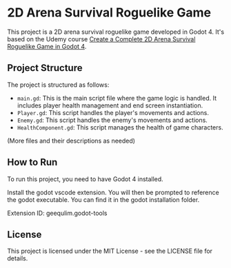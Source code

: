 # 2D Arena Survival Roguelike Game

This project is a 2D arena survival roguelike game developed in Godot 4. It's based on the Udemy course [Create a Complete 2D Arena Survival Roguelike Game in Godot 4](https://www.udemy.com/course/create-a-complete-2d-arena-survival-roguelike-game-in-godot-4).

## Project Structure

The project is structured as follows:

- `main.gd`: This is the main script file where the game logic is handled. It includes player health management and end screen instantiation.
- `Player.gd`: This script handles the player's movements and actions.
- `Enemy.gd`: This script handles the enemy's movements and actions.
- `HealthComponent.gd`: This script manages the health of game characters.

(More files and their descriptions as needed)

## How to Run

To run this project, you need to have Godot 4 installed.

Install the godot vscode extension. You will then be prompted to reference the godot executable. You can find it in the godot installation folder.

Extension ID: geequlim.godot-tools

## License

This project is licensed under the MIT License - see the LICENSE file for details.